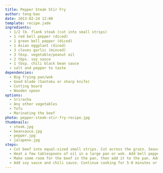 ```yaml
---
title: Pepper Steak Stir Fry
author: teng-bao
date: 2013-02-24 12:00
template: recipe.jade
ingredients:
  - 1/2 lb. flank steak (cut into small strips)
  - 1 red bell pepper (diced)
  - 1 green bell pepper (diced)
  - 1 Asian eggplant (diced)
  - 3 cloves garlic (minced)
  - 3 tbsp. vegetable/peanut oil
  - 2 tbps. soy sauce
  - 1 tbsp. chili black bean sauce
  - salt and pepper to taste
dependencies:
  - Big frying pan/wok
  - Good blade (Santoku or sharp knife)
  - Cutting board
  - Wooden spoon
options:
  - Sriracha
  - Any other vegetables
  - Tofu
  - Marinating the beef
photo: pepper-steak-stir-fry-recipe.jpg
thumbnails:
  - steak.jpg
  - beansauce.jpg
  - pepper.jpg
  - jalapeno.jpg
steps:
  - Cut beef into equal-sized small strips. Cut across the grain. Season with salt and pepper (lots of pepper).
  - Heat a few tablespoons of oil in a large pan or wok. Add bell peppers, eggplant, jalapeno, and garlic. Add 1/2 tsp of salt. Saute for 5-8 minutes, stirring, or until eggplant is soft.
  - Make some room for the beef in the pan, then add it to the pan. Add more oil if necessary.
  - Add soy sauce and chili sauce. Continue cooking for 5-8 minutes or until beef is done, stirring continuously. Get the rice ready, it's time for STEAK NIGHT.
---
```

